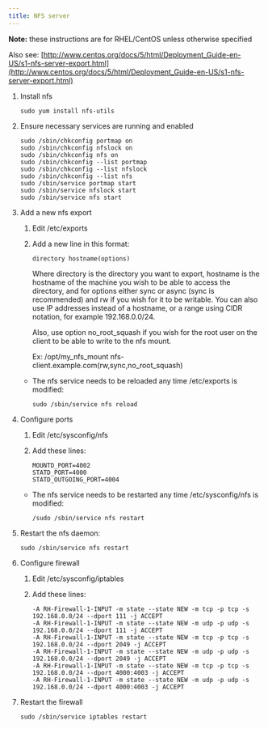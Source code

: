 ```yaml
---
title: NFS server
---
```


**Note:** these instructions are for RHEL/CentOS unless otherwise specified

Also see: [http://www.centos.org/docs/5/html/Deployment_Guide-en-US/s1-nfs-server-export.html](http://www.centos.org/docs/5/html/Deployment_Guide-en-US/s1-nfs-server-export.html)

1. Install nfs
    ```
    sudo yum install nfs-utils
    ```

1. Ensure necessary services are running and enabled
    ```
    sudo /sbin/chkconfig portmap on
    sudo /sbin/chkconfig nfslock on
    sudo /sbin/chkconfig nfs on
    sudo /sbin/chkconfig --list portmap
    sudo /sbin/chkconfig --list nfslock
    sudo /sbin/chkconfig --list nfs
    sudo /sbin/service portmap start
    sudo /sbin/service nfslock start
    sudo /sbin/service nfs start
    ```

1. Add a new nfs export
    1. Edit /etc/exports

    1. Add a new line in this format:
        ```
        directory hostname(options)
        ```

        Where directory is the directory you want to export, hostname is the hostname of the machine you wish to be able to access the directory, and for options either sync or async (sync is recommended) and rw if you wish for it to be writable.  You can also use IP addresses instead of a hostname, or a range using CIDR notation, for example 192.168.0.0/24.

        Also, use option no_root_squash if you wish for the root user on the client to be able to write to the nfs mount.

        Ex:
        /opt/my_nfs_mount    nfs-client.example.com(rw,sync,no_root_squash)

    - The nfs service needs to be reloaded any time /etc/exports is modified:
        ```
        sudo /sbin/service nfs reload
        ```

1. Configure ports
    1. Edit /etc/sysconfig/nfs

    1. Add these lines:
        ```
        MOUNTD_PORT=4002
        STATD_PORT=4000
        STATD_OUTGOING_PORT=4004
        ```

    - The nfs service needs to be restarted any time /etc/sysconfig/nfs is modified:
        ```
        /sudo /sbin/service nfs restart
        ```

1. Restart the nfs daemon:
    ```
    sudo /sbin/service nfs restart
    ```

1. Configure firewall
    1. Edit /etc/sysconfig/iptables

    2. Add these lines:
        ```
        -A RH-Firewall-1-INPUT -m state --state NEW -m tcp -p tcp -s 192.168.0.0/24 --dport 111 -j ACCEPT
        -A RH-Firewall-1-INPUT -m state --state NEW -m udp -p udp -s 192.168.0.0/24 --dport 111 -j ACCEPT
        -A RH-Firewall-1-INPUT -m state --state NEW -m tcp -p tcp -s 192.168.0.0/24 --dport 2049 -j ACCEPT
        -A RH-Firewall-1-INPUT -m state --state NEW -m udp -p udp -s 192.168.0.0/24 --dport 2049 -j ACCEPT
        -A RH-Firewall-1-INPUT -m state --state NEW -m tcp -p tcp -s 192.168.0.0/24 --dport 4000:4003 -j ACCEPT
        -A RH-Firewall-1-INPUT -m state --state NEW -m udp -p udp -s 192.168.0.0/24 --dport 4000:4003 -j ACCEPT
        ```

1. Restart the firewall
    ```
    sudo /sbin/service iptables restart
    ```
